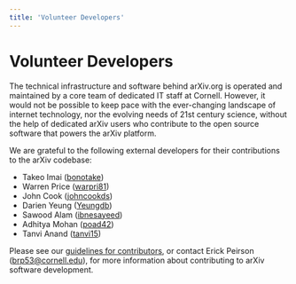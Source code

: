 ```yaml
---
title: 'Volunteer Developers'
---
```


# Volunteer Developers

The technical infrastructure and software behind arXiv.org is operated and
maintained by a core team of dedicated IT staff at Cornell. However, it would
not be possible to keep pace with the ever-changing landscape of internet
technology, nor the evolving needs of 21st century science, without the help of
dedicated arXiv users who contribute to the open source software that powers
the arXiv platform.

We are grateful to the following external developers for their contributions to
the arXiv codebase:

- Takeo Imai ([bonotake](https://github.com/bonotake))
- Warren Price ([warpri81](https://github.com/warpri81))
- John Cook ([johncookds](https://github.com/johncookds))
- Darien Yeung ([Yeungdb](https://github.com/Yeungdb))
- Sawood Alam ([ibnesayeed](https://github.com/ibnesayeed))
- Adhitya Mohan ([poad42](https://github.com/poad42))
- Tanvi Anand ([tanvi15](https://github.com/tanvi15))

Please see our [guidelines for
contributors](https://github.com/arXiv/.github/blob/master/CONTRIBUTING.md), or
contact Erick Peirson (brp53@cornell.edu), for more information about
contributing to arXiv software development.